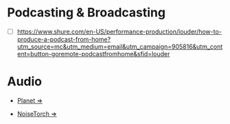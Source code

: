 # Podcasting & Broadcasting

- [ ] https://www.shure.com/en-US/performance-production/louder/how-to-produce-a-podcast-from-home?utm_source=mc&utm_medium=email&utm_campaign=905816&utm_content=button-goremote-podcastfromhome&sfid=louder

# Audio

- [Planet =>](http://planet.linuxaudio.org/)

- [NoiseTorch =>](https://github.com/lawl/NoiseTorch)